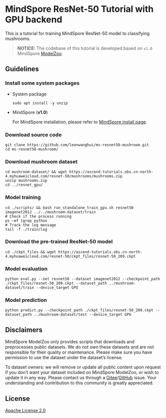 # MindSpore ResNet-50 Tutorial with GPU backend
This is a tutorial for training MindSpore ResNet-50 model to classifying mushrooms.

> **NOTICE:** The codebase of this tutorial is developed based on `v1.0` MindSpore [ModelZoo](https://github.com/mindspore-ai/mindspore/tree/r1.0/model_zoo/official/cv/resnet).

## Guidelines

### Install some system packages

* System package

    ```
    sudo apt install -y unzip
    ```

* MindSpore (**v1.0**)

    For MindSpore installation, please refer to [MindSpore install page](https://www.mindspore.cn/install).

### Download source code

```
git clone https://github.com/leonwanghui/ms-resnet50-mushroom.git
cd ms-resnet50-mushroom/
```

### Download mushroom dataset

```
cd mushroom-dataset/ && wget https://ascend-tutorials.obs.cn-north-4.myhuaweicloud.com/resnet-50/mushrooms/mushrooms.zip
unzip mushrooms.zip
cd ../resnet_gpu/
```

### Model training

```
cd ./scripts/ && bash run_standalone_train_gpu.sh resnet50 imagenet2012 ../../mushroom-dataset/train
# Check if the process running
ps –ef |grep python
# Track the log message
tail -f ./train/log
```

### Download the pre-trained ResNet-50 model

```
cd ./ckpt_files && wget https://ascend-tutorials.obs.cn-north-4.myhuaweicloud.com/resnet-50/ckpt_files/resnet-50_209.ckpt
```

### Model evaluation

```
python eval.py --net resnet50 --dataset imagenet2012 --checkpoint_path ./ckpt_files/resnet-50_209.ckpt --dataset_path ../mushroom-dataset/train --device_target GPU
```

### Model prediction

```
python predict.py --checkpoint_path ./ckpt_files/resnet-50_209.ckpt --dataset_path ../mushroom-dataset/test --device_target GPU
```

## Disclaimers

MindSpore ModelZoo only provides scripts that downloads and preprocesses public datasets. We do not own these datasets and are not responsible for their quality or maintenance. Please make sure you have permission to use the dataset under the dataset’s license.

To dataset owners: we will remove or update all public content upon request if you don’t want your dataset included on MindSpore ModelZoo, or wish to update it in any way. Please contact us through a [Gitee](https://gitee.com/mindspore/mindspore/issues)/[GitHub](https://github.com/mindspore-ai/mindspore/issues) issue. Your understanding and contribution to this community is greatly appreciated.

## License

[Apache License 2.0](../LICENSE)
